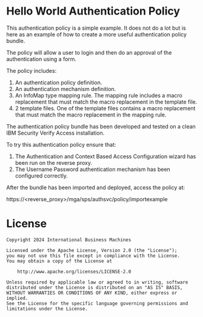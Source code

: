 # Hello World Authentication Policy
This authentication policy is a simple example. It does not do a lot but is here as an example of how to create a more useful authentication policy bundle.

The policy will allow a user to login and then do an approval of the authentication using a form.

The policy includes:

1. An authentication policy definition.
2. An authentication mechanism definition.
3. An InfoMap type mapping rule. The mapping rule includes a macro replacement that must match the macro replacement in the template file.
4. 2 template files. One of the template files contains a macro replacement that must match the macro replacement in the mapping rule.

The authentication policy bundle has been developed and tested on a clean IBM Security Verify Access installation. 

To try this authentication policy ensure that:

1. The Authentication and Context Based Access Configuration wizard has been run on the reverse proxy.
2. The Username Password authentication mechanism has been configured correctly.

After the bundle has been imported and deployed, access the policy at:

https://<reverse_proxy>/mga/sps/authsvc/policy/importexample 

# License
```
Copyright 2024 International Business Machines

Licensed under the Apache License, Version 2.0 (the "License");
you may not use this file except in compliance with the License.
You may obtain a copy of the License at

    http://www.apache.org/licenses/LICENSE-2.0

Unless required by applicable law or agreed to in writing, software
distributed under the License is distributed on an "AS IS" BASIS,
WITHOUT WARRANTIES OR CONDITIONS OF ANY KIND, either express or implied.
See the License for the specific language governing permissions and
limitations under the License.
```

